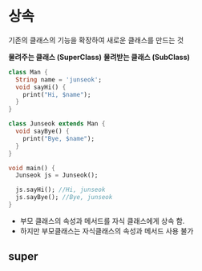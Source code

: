
# 상속

기존의 클래스의 기능을 확장하여 새로운 클래스를 만드는 것

**물려주는 클래스 (SuperClass)**
**물려받는 클래스 (SubClass)**

```dart
class Man {
  String name = 'junseok';
  void sayHi() {
    print("Hi, $name");
  }
}

class Junseok extends Man {
  void sayBye() {
    print("Bye, $name");
  }
}

void main() {
  Junseok js = Junseok();

  js.sayHi(); //Hi, junseok
  js.sayBye(); //Bye, junseok
}

```
- 부모 클래스의 속성과 메서드를 자식 클래스에게 상속 함.
- 하지만 부모클래스는 자식클래스의 속성과 메서드 사용 불가


## super
```dart

```
